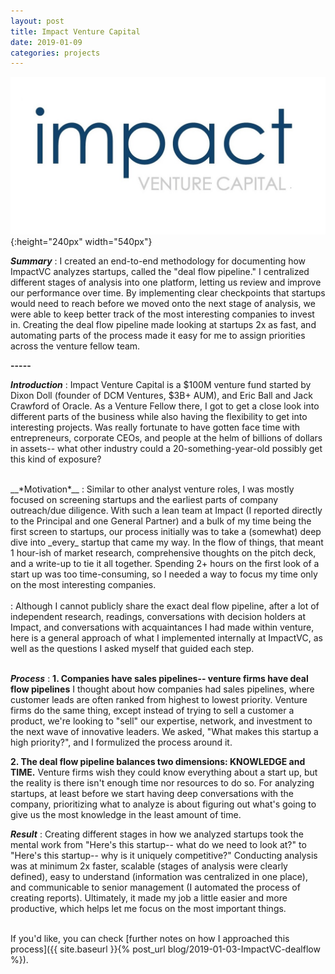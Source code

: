 ```yaml
---
layout: post
title: Impact Venture Capital
date: 2019-01-09
categories: projects
---
```

![](/assets/images/impact_venture_logo.jpg){:height="240px" width="540px"}

__*Summary*__
: I created an end-to-end methodology for documenting how ImpactVC analyzes startups, called the "deal flow pipeline." I centralized different stages of analysis into one platform, letting us review and improve our performance over time. By implementing clear checkpoints that startups would need to reach before we moved onto the next stage of analysis, we were able to keep better track of the most interesting companies to invest in. Creating the deal flow pipeline made looking at startups 2x as fast, and automating parts of the process made it easy for me to assign priorities across the venture fellow team.

**-----** <br>

__*Introduction*__
: Impact Venture Capital is a $100M venture fund started by Dixon Doll (founder of DCM Ventures, $3B+ AUM), and Eric Ball and Jack Crawford of Oracle. As a Venture Fellow there, I got to get a close look into different parts of the business while also having the flexibility to get into interesting projects. Was really fortunate to have gotten face time with entrepreneurs, corporate CEOs, and people at the helm of billions of dollars in assets-- what other industry could a 20-something-year-old possibly get this kind of exposure?

<br>
__*Motivation*__
: Similar to other analyst venture roles, I was mostly focused on screening startups and the earliest parts of company outreach/due diligence. With such a lean team at Impact (I reported directly to the Principal and one General Partner) and a bulk of my time being the first screen to startups, our process initially was to take a (somewhat) deep dive into _every_ startup that came my way. In the flow of things, that meant 1 hour-ish of market research, comprehensive thoughts on the pitch deck, and a write-up to tie it all together. Spending 2+ hours on the first look of a start up was too time-consuming, so I needed a way to focus my time only on the most interesting companies.
<br>
<br>
: Although I cannot publicly share the exact deal flow pipeline, after a lot of independent research, readings, conversations with decision holders at Impact, and conversations with acquaintances I had made within venture, here is a general approach of what I implemented internally at ImpactVC, as well as the questions I asked myself that guided each step.
<br>
<br>

__*Process*__
: **1. Companies have sales pipelines-- venture firms have deal flow pipelines**
I thought about how companies had sales pipelines, where customer leads are often ranked from highest to lowest priority. Venture firms do the same thing, except instead of trying to sell a customer a product, we're looking to "sell" our expertise, network, and investment to the next wave of innovative leaders. We asked, "What makes this startup a high priority?", and I formulized the process around it.

**2. The deal flow pipeline balances two dimensions: KNOWLEDGE and TIME.**
Venture firms wish they could know everything about a start up, but the reality is there isn't enough time nor resources to do so. For analyzing startups, at least before we start having deep conversations with the company, prioritizing what to analyze is about figuring out what's going to give us the most knowledge in the least amount of time.

__*Result*__
: Creating different stages in how we analyzed startups took the mental work from "Here's this startup-- what do we need to look at?" to "Here's this startup-- why is it uniquely competitive?" Conducting analysis was at minimum 2x faster, scalable (stages of analysis were clearly defined), easy to understand (information was centralized in one place), and communicable to senior management (I automated the process of creating reports). Ultimately, it made my job a little easier and more productive, which helps let me focus on the most important things.

<br>
If you'd like, you can check [further notes on how I approached this process]({{ site.baseurl }}{% post_url blog/2019-01-03-ImpactVC-dealflow %}).


<!-- old stuff

__*Introduction*__
Impact Venture Capital is a $100M venture fund started by Dixon Doll (founder of DCM Ventures, $3B+ AUM), and Eric Ball and Jack Crawford of Oracle. As a Venture Fellow there, I got to get a close look into different parts of the business while also having the flexibility to get into interesting projects. Was really fortunate to have gotten face time with entrepreneurs, corporate CEOs, and people at the helm of billions of dollars in assets-- what other industry could a 20-something-year-old possibly get this kind of exposure?

Similar to other analyst venture roles, I was mostly focused on screening startups and the earliest parts of company outreach/due diligence. I spent a fair portion of my time doing operational work, which was initially consuming but became more optimized as I kept thinking of new ways to compartmentalize the time it took to complete those assignments. The more mental power I could strip off from frequent (but incredibly necessary) operations, the more I could accomplish while having the time/energy to think about what interesting things I could contribute to Impact.

With this mindset and a big focus of my time on top-of-the-funnel deal flow, I wanted to think about ways to streamline the information I was passing onto my bosses. I was fortunate enough to be able to present my information directly to the Principal and General Partner (because of the lean team there), so that was extra incentive to make sure I could put in place standardized processes. Although I cannot publicly share the exact deal flow pipeline, after a lot of independent research, readings, conversations with decision holders at Impact, and conversations with acquaintances I had made within venture, here is a general approach of what I implemented internally at ImpactVC, as well as the questions I asked myself that guided each step.

**1. Companies have sales pipelines-- venture firms have deal flow pipelines**
: Sales teams can't treat every lead as if it would convert into the most valuable customer. Instead, some leads have certain characteristics that are signals for a high-value customer. Venture firms work the same way, except the "leads" are startups. Eventually, the relationship of a venture firm towards a startup goes from "we only know a little bit about you, tell us about yourself" to "we're putting dollars into your company." Every step in between those, which includes a lot of research, conversations with the startup, references with independent professionals, and more, are pieces of the deal flow pipeline. This leads us to the next point...
<br> <br>

**2. The deal flow pipeline balances two dimensions: KNOWLEDGE and TIME.**
: The more time we spent researching a single start up, the more knowledge we would obtain about it. There are so many startups (both good and bad) out there to review, at least for a first glance, that we can't spend all day looking at just one start up. If we're going to look deeply into a company, we should be fairly confident before that point that the startup has good potential for us to make an investment into it. We needed to create different checkpoints along the research process to decide: 1. let's look into it more, or 2. for X, Y, and Z reasons, this startup doesn't fit our investment criteria.
<br> <br>

**3. What research tasks give us the most bang for our time?**
: Venture firms, depending on their size, review tens of companies a day. It doesn't sound like much, but if an analyst/associate is looking at 10 companies per day at 30 minutes each, that's 20 hrs/week on just pure examination. Counting in the time it takes to write up materials, notes, polish it, and review it (so you don't embarrass yourself sending it up the chain), this could easily be pushed to 30-40 hours a week.

We asked ourselves: what would be the most time efficient method to learn the most about a startup? You can think of this as the 80/20 rule-- we wanted to learn 80% of a company in 20% of the time, so that on the next stages of examining, we could narrow the pool further and further.
<br> <br>

**4. How can we standardize and automate processes?**
: Centralizing the information in one spot with consistent formatting lets us view our thought process and performance over time so that we could evaluate it and find ways to further optimize. I then created ways to automate information retrieval to help save more time and eliminate any chance of human error.  

<br> <br>

As a plus, I had a great experience getting front-time with interesting high-net-worth families and people at the helm of billions of dollars in assets (where else would you get to do that?).


-->
